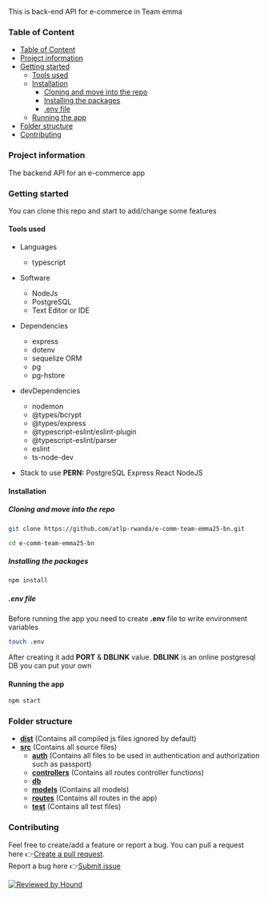 This is back-end API for e-commerce in Team emma
### Table of Content
- [Table of Content](#table-of-content)
- [Project information](#project-information)
- [Getting started](#getting-started)
  - [Tools used](#tools-used)
  - [Installation](#installation)
    - [Cloning and move into the repo](#cloning-and-move-into-the-repo)
    - [Installing the packages](#installing-the-packages)
    - [.env file](#env-file)
  - [Running the app](#running-the-app)
- [Folder structure](#folder-structure)
- [Contributing](#contributing)


### Project information
The backend API for an e-commerce app

### Getting started
You can clone this repo and start to add/change some features

#### Tools used
- Languages
  - typescript
- Software
  - NodeJs
  - PostgreSQL
  - Text Editor or IDE
  
- Dependencies
  - express
  - dotenv
  - sequelize ORM
  - pg
  - pg-hstore
- devDependencies
  - nodemon
  - @types/bcrypt
  - @types/express
  - @typescript-eslint/eslint-plugin
  - @typescript-eslint/parser
  - eslint
  - ts-node-dev
- Stack to use
  **PERN:** PostgreSQL Express React NodeJS

#### Installation

##### Cloning and move into the repo
```bash
git clone https://github.com/atlp-rwanda/e-comm-team-emma25-bn.git
```
```bash
cd e-comm-team-emma25-bn
```

##### Installing the packages
```bash
npm install
```
##### .env file
Before running the app you need to create **.env** file to write environment variables
```bash
touch .env
```
After creating it add **PORT** &amp; **DBLINK** value.
**DBLINK** is an online postgresql DB you can put your own

#### Running the app
```bash
npm start
```

### Folder structure
- [**dist**](dist) (Contains all compiled js files ignored by default)
- [**src**](src) (Contains all source files)
    - [**auth**](src/auth) (Contains all files to be used in authentication and authorization such as passport)
    - [**controllers**](src/controllers) (Contains all routes controller functions)
    - [**db**](src/db)
    - [**models**](src/models) (Contains all models)
    - [**routes**](src/routes) (Contains all routes in the app)
    - [**test**](src/test) (Contains all test files)

### Contributing
Feel free to create/add a feature or report a bug.
You can pull a request here 👉[Create a pull request](https://github.com/atlp-rwanda/e-comm-team-emma25-bn/pulls). <br>
Report a bug here 👉[Submit issue](https://github.com/atlp-rwanda/e-comm-team-emma25-bn/issues)


[![Reviewed by Hound](https://img.shields.io/badge/Reviewed_by-Hound-8E64B0.svg)](https://houndci.com)